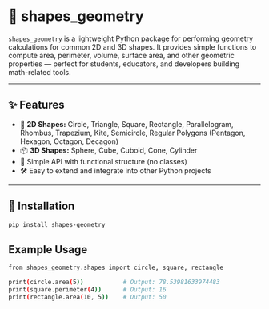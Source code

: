 # 📐 shapes_geometry

`shapes_geometry` is a lightweight Python package for performing geometry calculations for common 2D and 3D shapes. It provides simple functions to compute area, perimeter, volume, surface area, and other geometric properties — perfect for students, educators, and developers building math-related tools.

---

## ✨ Features

- 📏 **2D Shapes:** Circle, Triangle, Square, Rectangle, Parallelogram, Rhombus, Trapezium, Kite, Semicircle, Regular Polygons (Pentagon, Hexagon, Octagon, Decagon)
- 📦 **3D Shapes:** Sphere, Cube, Cuboid, Cone, Cylinder
- 🧠 Simple API with functional structure (no classes)
- 🛠️ Easy to extend and integrate into other Python projects

---

## 🚀 Installation

```bash
pip install shapes-geometry
```

## Example Usage 

```bash
from shapes_geometry.shapes import circle, square, rectangle

print(circle.area(5))           # Output: 78.53981633974483
print(square.perimeter(4))      # Output: 16
print(rectangle.area(10, 5))    # Output: 50
```
